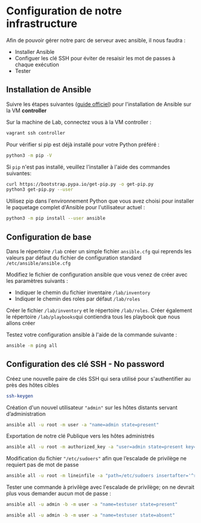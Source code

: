 # Configuration de notre infrastructure

Afin de pouvoir gérer notre parc de serveur avec ansible, il nous faudra :

* Installer Ansible
* Configuer les clé SSH pour éviter de resaisir les mot de passes à chaque exécution
* Tester

## Installation de Ansible

Suivre les étapes suivantes ([guide officiel](https://docs.ansible.com/ansible/latest/installation_guide/intro_installation.html#installing-and-upgrading-ansible-with-pip)) pour l'installation de Ansible sur la VM **controller**

Sur la machine de Lab, connectez vous à la VM controller :

```bash
vagrant ssh controller
```

Pour vérifier si pip est déjà installé pour votre Python préféré :
```bash
python3 -m pip -V
```

Si `pip` n'est pas installé, veuillez l'installer à l'aide des commandes suivantes:

```bash
curl https://bootstrap.pypa.io/get-pip.py -o get-pip.py
python3 get-pip.py --user
```

Utilisez pip dans l'environnement Python que vous avez choisi pour installer le paquetage complet d'Ansible pour l'utilisateur actuel :

```bash
python3 -m pip install --user ansible
```

## Configuration de base

Dans le répertoire `/lab` créer un simple fichier `ansible.cfg` qui reprends les valeurs par défaut du fichier de configuration standard `/etc/ansible/ansible.cfg`

Modifiez le fichier de configuration ansible que vous venez de créer avec les paramètres suivants :

* Indiquer le chemin du fichier inventaire `/lab/inventory`
* Indiquer le chemin des roles par défaut `/lab/roles`

Créer le fichier `/lab/inventory` et le répertoire `/lab/roles`.
Créer également le répertoire `/lab/playbooks`qui contiendra tous les playbook que nous allons créer

Testez votre configuration ansible à l'aide de la commande suivante : 

```bash
ansible -m ping all
```

## Configuration des clé SSH - No password

Créez une nouvelle paire de clés SSH qui sera utilisé pour s'authentifier au près des hôtes cibles

```bash
ssh-keygen
```

Création d'un nouvel utilisateur `"admin"` sur les hôtes distants servant d’administration

```bash
ansible all -u root -m user -a "name=admin state=present"
```

Exportation de notre clé Publique vers les hôtes administrés

```bash
ansible all -u root -m authorized_key -a "user=admin state=present key='{{ lookup('file', '/home/vagrant/.ssh/id_rsa.pub') }}'"
```

Modification du fichier `"/etc/sudoers"` afin que l’escalade de privilège ne requiert pas de mot de passe

```bash
ansible all -u root -m lineinfile -a "path=/etc/sudoers insertafter='^root' line='admin    ALL=(ALL)      NOPASSWD:ALL'"
```

Tester une commande à privilège avec l'escalade de privilège; on ne devrait plus vous demander aucun mot de passe : 

```bash
ansible all -u admin -b -m user -a "name=testuser state=present"
```

```bash
ansible all -u admin -b -m user -a "name=testuser state=absent"
```